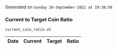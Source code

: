 Generated on `Sunday 26-September-2021 at 19:36:50`

### Current to Target Coin Ratio
`current_coin_ratio.sh`

Date|Current|Target|Ratio
---|---|---|---
